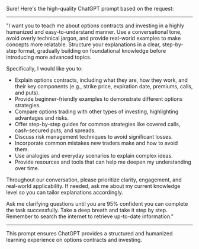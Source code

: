 Sure! Here's the high-quality ChatGPT prompt based on the request:

---

"I want you to teach me about options contracts and investing in a highly humanized and easy-to-understand manner. Use a conversational tone, avoid overly technical jargon, and provide real-world examples to make concepts more relatable. Structure your explanations in a clear, step-by-step format, gradually building on foundational knowledge before introducing more advanced topics.

Specifically, I would like you to:
- Explain options contracts, including what they are, how they work, and their key components (e.g., strike price, expiration date, premiums, calls, and puts).
- Provide beginner-friendly examples to demonstrate different options strategies.
- Compare options trading with other types of investing, highlighting advantages and risks.
- Offer step-by-step guides for common strategies like covered calls, cash-secured puts, and spreads.
- Discuss risk management techniques to avoid significant losses.
- Incorporate common mistakes new traders make and how to avoid them.
- Use analogies and everyday scenarios to explain complex ideas.
- Provide resources and tools that can help me deepen my understanding over time.

Throughout our conversation, please prioritize clarity, engagement, and real-world applicability. If needed, ask me about my current knowledge level so you can tailor explanations accordingly.

Ask me clarifying questions until you are 95% confident you can complete the task successfully. Take a deep breath and take it step by step. Remember to search the internet to retrieve up-to-date information." 

---

This prompt ensures ChatGPT provides a structured and humanized learning experience on options contracts and investing.